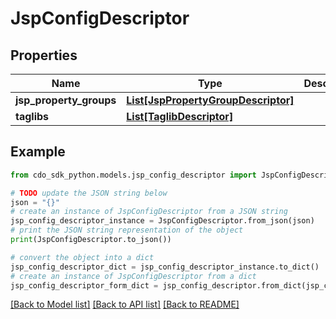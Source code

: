 # JspConfigDescriptor


## Properties

Name | Type | Description | Notes
------------ | ------------- | ------------- | -------------
**jsp_property_groups** | [**List[JspPropertyGroupDescriptor]**](JspPropertyGroupDescriptor.md) |  | [optional] 
**taglibs** | [**List[TaglibDescriptor]**](TaglibDescriptor.md) |  | [optional] 

## Example

```python
from cdo_sdk_python.models.jsp_config_descriptor import JspConfigDescriptor

# TODO update the JSON string below
json = "{}"
# create an instance of JspConfigDescriptor from a JSON string
jsp_config_descriptor_instance = JspConfigDescriptor.from_json(json)
# print the JSON string representation of the object
print(JspConfigDescriptor.to_json())

# convert the object into a dict
jsp_config_descriptor_dict = jsp_config_descriptor_instance.to_dict()
# create an instance of JspConfigDescriptor from a dict
jsp_config_descriptor_form_dict = jsp_config_descriptor.from_dict(jsp_config_descriptor_dict)
```
[[Back to Model list]](../README.md#documentation-for-models) [[Back to API list]](../README.md#documentation-for-api-endpoints) [[Back to README]](../README.md)


